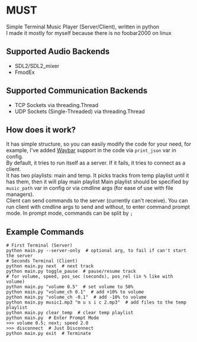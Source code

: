 # MUST
Simple Terminal Music Player (Server/Client), written in python <br />
I made it mostly for myself because there is no foobar2000 on linux
## Supported Audio Backends
 - SDL2/SDL2_mixer
 - FmodEx
## Supported Communication Backends
 - TCP Sockets via threading.Thread
 - UDP Sockets (Single-Threaded) via threading.Thread
## How does it work?
It has simple structure, so you can easily modify the code for your need,
for example, I've added [Waybar](https://github.com/Alexays/Waybar) support in the code via `print_json` var in config. <br />
By default, it tries to run itself as a server.
If it fails, it tries to connect as a client. <br />
It has two playlists: main and temp.
It picks tracks from temp playlist until it has them, then it will play main playlist
Main playlist should be specified by `music_path` var in config or via cmdline args (for ease of use with file managers). <br />
Client can send commands to the server (currently can't receive).
You can run client with cmdline args to send and without, to enter command prompt mode.
In prompt mode, commands can be split by `;`
## Example Commands
```shell
# First Terminal (Server)
python main.py --server-only  # optional arg, to fail if can't start the server
# Seconds Terminal (Client)
python main.py next  # next track
python main.py toggle_pause  # pause/resume track
# for volume, speed, pos_sec (seconds), pos_rel (in % like with volume)
python main.py "volume 0.5"  # set volume to 50%
python main.py "volume_ch 0.1"  # add +10% to volume
python main.py "volume_ch -0.1"  # add -10% to volume
python main.py music1.mp3 "m u s i c 2.mp3"  # add files to the temp playlist
python main.py clear_temp  # clear temp playlist
python main.py  # Enter Prompt Mode
>>> volume 0.5; next; speed 2.0
>>> disconnect  # Just Disconnect
python main.py exit  # Terminate
```